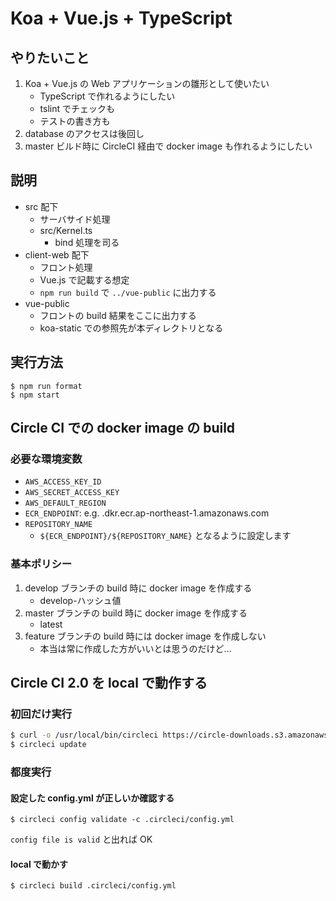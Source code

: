 # Koa + Vue.js + TypeScript

## やりたいこと

1. Koa + Vue.js の Web アプリケーションの雛形として使いたい
    * TypeScript で作れるようにしたい
    * tslint でチェックも
    * テストの書き方も
2. database のアクセスは後回し
3. master ビルド時に CircleCI 経由で docker image も作れるようにしたい

## 説明
* src 配下
    * サーバサイド処理
    * src/Kernel.ts
        * bind 処理を司る
* client-web 配下
    * フロント処理
    * Vue.js で記載する想定
    * `npm run build` で `../vue-public` に出力する
* vue-public
    * フロントの build 結果をここに出力する
    * koa-static での参照先が本ディレクトリとなる

## 実行方法

```
$ npm run format
$ npm start
```

## Circle CI での docker image の build

### 必要な環境変数

* `AWS_ACCESS_KEY_ID`
* `AWS_SECRET_ACCESS_KEY`
* `AWS_DEFAULT_REGION`
* `ECR_ENDPOINT`: e.g. <ACCOUNT-ID>.dkr.ecr.ap-northeast-1.amazonaws.com
* `REPOSITORY_NAME`
    * `${ECR_ENDPOINT}/${REPOSITORY_NAME}` となるように設定します

### 基本ポリシー

1. develop ブランチの build 時に docker image を作成する
    * develop-ハッシュ値
2. master ブランチの build 時に docker image を作成する
    * latest
3. feature ブランチの build 時には docker image を作成しない
    * 本当は常に作成した方がいいとは思うのだけど...

## Circle CI 2.0 を local で動作する

### 初回だけ実行

```sh
$ curl -o /usr/local/bin/circleci https://circle-downloads.s3.amazonaws.com/releases/build_agent_wrapper/circleci && chmod +x /usr/local/bin/circleci
$ circleci update
```

### 都度実行

#### 設定した config.yml が正しいか確認する

```
$ circleci config validate -c .circleci/config.yml
```

`config file is valid` と出れば OK


#### local で動かす

```
$ circleci build .circleci/config.yml
```

